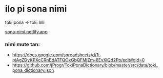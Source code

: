 # ilo pi sona nimi

toki pona -> toki Inli

[sona-nimi.netlify.app](https://sona-nimi.netlify.app/)

### nimi mute tan:

- https://docs.google.com/spreadsheets/d/1t-pjAgZDyKPXcCRnEdATFQOxGbQFMjZm-8EvXiQd2Po/edit#gid=0
- https://github.com/jProgr/TokiPonaDictionary/blob/master/src/data/toki_pona_dictionary.json
